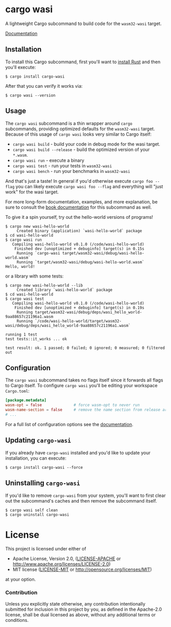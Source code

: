 # cargo wasi

A lightweight Cargo subcommand to build code for the `wasm32-wasi` target.

[Documentation](https://alexcrichton.github.io/cargo-wasi)

## Installation

To install this Cargo subcommand, first you'll want to [install
Rust](https://www.rust-lang.org/tools/install) and then you'll execute:

```
$ cargo install cargo-wasi
```

After that you can verify it works via:

```
$ cargo wasi --version
```

## Usage

The `cargo wasi` subcommand is a thin wrapper around `cargo` subcommands,
providing optimized defaults for the `wasm32-wasi` target. Because of this usage
of `cargo wasi` looks very similar to Cargo itself:

* `cargo wasi build` - build your code in debug mode for the wasi target.
* `cargo wasi build --release` - build the optimized version of your `*.wasm`.
* `cargo wasi run` - execute a binary
* `cargo wasi test` - run your tests in `wasm32-wasi`
* `cargo wasi bench` - run your benchmarks in `wasm32-wasi`

And that's just a taste! In general if you'd otherwise execute `cargo foo
--flag` you can likely execute `cargo wasi foo --flag` and everything will "just
work" for the wasi target.

For more long-form documentation, examples, and more explanation, be sure to
consult the [book documentation](https://alexcrichton.github.io/cargo-wasi) for
this subcommand as well.

To give it a spin yourself, try out the hello-world versions of programs!

```
$ cargo new wasi-hello-world
     Created binary (application) `wasi-hello-world` package
$ cd wasi-hello-world
$ cargo wasi run
   Compiling wasi-hello-world v0.1.0 (/code/wasi-hello-world)
    Finished dev [unoptimized + debuginfo] target(s) in 0.15s
     Running `cargo-wasi target/wasm32-wasi/debug/wasi-hello-world.wasm`
     Running `target/wasm32-wasi/debug/wasi-hello-world.wasm`
Hello, world!
```

or a library with some tests:

```
$ cargo new wasi-hello-world --lib
     Created library `wasi-hello-world` package
$ cd wasi-hello-world
$ cargo wasi test
   Compiling wasi-hello-world v0.1.0 (/code/wasi-hello-world)
    Finished dev [unoptimized + debuginfo] target(s) in 0.19s
     Running target/wasm32-wasi/debug/deps/wasi_hello_world-9aa88657c21196a1.wasm
     Running `/code/wasi-hello-world/target/wasm32-wasi/debug/deps/wasi_hello_world-9aa88657c21196a1.wasm`

running 1 test
test tests::it_works ... ok

test result: ok. 1 passed; 0 failed; 0 ignored; 0 measured; 0 filtered out
```

## Configuration

The `cargo wasi` subcommand takes no flags itself since it forwards all flags to
Cargo itself. To configure `cargo wasi` you'll be editing your workspace
`Cargo.toml`:

```toml
[package.metadata]
wasm-opt = false              # force wasm-opt to never run
wasm-name-section = false     # remove the name section from release artifacts
# ...
```

For a full list of configuration options see the
[documentation](https://alexcrichton.github.io/cargo-wasi).

## Updating `cargo-wasi`

If you already have `cargo-wasi` installed and you'd like to update your
installation, you can execute:

```
$ cargo install cargo-wasi --force
```

## Uninstalling `cargo-wasi`

If you'd like to remove `cargo-wasi` from your system, you'll want to first
clear out the subcommand's caches and then remove the subcommand itself.

```
$ cargo wasi self clean
$ cargo uninstall cargo-wasi
```

# License

This project is licensed under either of

 * Apache License, Version 2.0, ([LICENSE-APACHE](LICENSE-APACHE) or
   http://www.apache.org/licenses/LICENSE-2.0)
 * MIT license ([LICENSE-MIT](LICENSE-MIT) or
   http://opensource.org/licenses/MIT)

at your option.

### Contribution

Unless you explicitly state otherwise, any contribution intentionally submitted
for inclusion in this project by you, as defined in the Apache-2.0 license,
shall be dual licensed as above, without any additional terms or conditions.
